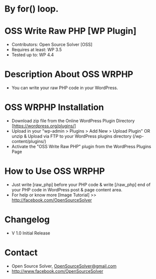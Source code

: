 # By for() loop.

# OSS Write Raw PHP [WP Plugin]
- Contributors: Open Source Solver [OSS]
- Requires at least: WP 3.5
- Tested up to: WP 4.4

# Description About OSS WRPHP
- You can write your raw PHP code in your WordPress.

# OSS WRPHP Installation
- Download zip file from the Online WordPress Plugin Directory [https://wordpress.org/plugins/]
- Upload in your "wp-admin > Plugins > Add New > Upload Plugin" OR unzip & Upload via FTP to your WordPress plugins directory (/wp-content/plugins/)
- Activate the "OSS Write Raw PHP" plugin from the WordPress Plugins Page

# How to Use OSS WRPHP
- Just write [raw_php] before your PHP code & write [/raw_php] end of your PHP code in WordPress post & page content area.
- For help or know more [Image Tutorial] >> http://facebook.com/OpenSourceSolver

# Changelog 
- V 1.0
Initial Release 

# Contact
- Open Source Solver, OpenSourceSolver@gmail.com
- http://www.facebook.com/OpenSourceSolver
